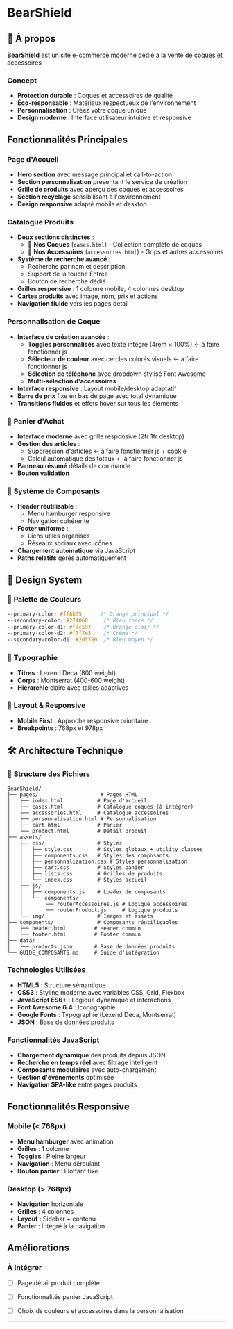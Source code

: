 # BearShield

## 📱 À propos

**BearShield** est un site e-commerce moderne dédié à la vente de coques et accessoires 

### Concept
- **Protection durable** : Coques et accessoires de qualité
- **Éco-responsable** : Matériaux respectueux de l'environnement
- **Personnalisation** : Créez votre coque unique
- **Design moderne** : Interface utilisateur intuitive et responsive

## Fonctionnalités Principales

### **Page d'Accueil**
- **Hero section** avec message principal et call-to-action
- **Section personnalisation** présentant le service de création
- **Grille de produits** avec aperçu des coques et accessoires
- **Section recyclage** sensibilisant à l'environnement
- **Design responsive** adapté mobile et desktop

### **Catalogue Produits**
- **Deux sections distinctes** :
  - 📱 **Nos Coques** (`cases.html`) - Collection complète de coques
  - 🔗 **Nos Accessoires** (`accessories.html`) - Grips et autres accessoires
- **Système de recherche avancé** :
  - Recherche par nom et description
  -  Support de la touche Entrée
  -  Bouton de recherche dédié
- **Grilles responsive** : 1 colonne mobile, 4 colonnes desktop
- **Cartes produits** avec image, nom, prix et actions
- **Navigation fluide** vers les pages détail

### **Personnalisation de Coque** 
- **Interface de création avancée** :
  -  **Toggles personnalisés** avec texte intégré (4rem × 100%) ← à faire fonctionner js
  -  **Sélecteur de couleur** avec cercles colorés visuels ← à faire fonctionner js
  -  **Sélection de téléphone** avec dropdown stylisé Font Awesome
  -  **Multi-sélection d'accessoires**
- **Interface responsive** : Layout mobile/desktop adaptatif
- **Barre de prix** fixe en bas de page avec total dynamique
- **Transitions fluides** et effets hover sur tous les éléments

### 🛒 **Panier d'Achat**
- **Interface moderne** avec grille responsive (2fr 1fr desktop)
- **Gestion des articles** :
  -  Suppression d'articles ← à faire fonctionner js + cookie
  -  Calcul automatique des totaux ← à faire fonctionner js
- **Panneau résumé** détails de commande
- **Bouton validation**

### 🧩 **Système de Composants**
- **Header réutilisable** :
  -  Menu hamburger responsive
  -  Navigation cohérente
- **Footer uniforme** :
  -  Liens utiles organisés
  -  Réseaux sociaux avec icônes
- **Chargement automatique** via JavaScript
- **Paths relatifs** gérés automatiquement

## 🎨 Design System

### 🎨 **Palette de Couleurs**
```css
--primary-color: #ff6b35      /* Orange principal */
--secondary-color: #274060     /* Bleu foncé */
--primary-color-d1: #f7c59f    /* Orange clair */
--primary-color-d2: #f7f7e5    /* Crème */
--secondary-color-d1: #205780  /* Bleu moyen */
```

### 📝 **Typographie**
- **Titres** : Lexend Deca (800 weight)
- **Corps** : Montserrat (400-600 weight)
- **Hiérarchie** claire avec tailles adaptives

### 📐 **Layout & Responsive**
- **Mobile First** : Approche responsive prioritaire
- **Breakpoints** : 768px et 978px

## 🛠️ Architecture Technique

### 📁 **Structure des Fichiers**
```
BearShield/
├── pages/                    # Pages HTML
│   ├── index.html           # Page d'accueil
│   ├── cases.html           # Catalogue coques (à intégrer)
│   ├── accessories.html     # Catalogue accessoires
│   ├── personnalisation.html # Personnalisation
│   ├── cart.html            # Panier
│   └── product.html         # Détail produit
├── assets/
│   ├── css/                 # Styles
│   │   ├── style.css        # Styles globaux + utility classes
│   │   ├── components.css   # Styles des composants
│   │   ├── personnalization.css # Styles personnalisation
│   │   ├── cart.css         # Styles panier
│   │   ├── lists.css        # Grilles de produits
│   │   └── index.css        # Styles accueil
│   ├── js/
│   │   ├── components.js    # Loader de composants
│   │   └── components/
│   │       ├── routerAccessoires.js # Logique accessoires
│   │       └── routerProduct.js     # Logique produits
│   └── img/                 # Images et assets
├── components/              # Composants réutilisables
│   ├── header.html         # Header commun
│   └── footer.html         # Footer commun
├── data/
│   └── products.json       # Base de données produits
└── GUIDE_COMPOSANTS.md     # Guide d'intégration
```

### **Technologies Utilisées**
- **HTML5** : Structure sémantique
- **CSS3** : Styling moderne avec variables CSS, Grid, Flexbox
- **JavaScript ES6+** : Logique dynamique et interactions
- **Font Awesome 6.4** : Iconographie
- **Google Fonts** : Typographie (Lexend Deca, Montserrat)
- **JSON** : Base de données produits

### **Fonctionnalités JavaScript**
- **Chargement dynamique** des produits depuis JSON
- **Recherche en temps réel** avec filtrage intelligent
- **Composants modulaires** avec auto-chargement
- **Gestion d'événements** optimisée
- **Navigation SPA-like** entre pages produits

## Fonctionnalités Responsive

### **Mobile (< 768px)**
- **Menu hamburger** avec animation
- **Grilles** : 1 colonne
- **Toggles** : Pleine largeur
- **Navigation** : Menu déroulant
- **Bouton panier** : Flottant fixe

### **Desktop (> 768px)**
- **Navigation** horizontale
- **Grilles** : 4 colonnes
- **Layout** : Sidebar + contenu
- **Panier** : Intégré à la navigation


## Améliorations

### **À Intégrer**
- [ ] Page détail produit complète
- [ ] Fonctionnalités panier JavaScript
- [ ] Choix ds couleurs et accessoires dans la personnalisation




---
